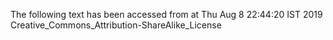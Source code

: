 The following text has been accessed from at Thu Aug 8 22:44:20 IST 2019
Creative_Commons_Attribution-ShareAlike_License
